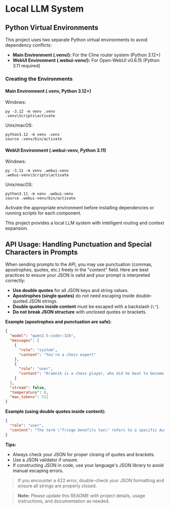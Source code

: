 # Local LLM System

## Python Virtual Environments

This project uses two separate Python virtual environments to avoid dependency conflicts:

- **Main Environment (.venv/):** For the Cline router system (Python 3.12+)
- **WebUI Environment (.webui-venv/):** For Open-WebUI v0.6.15 (Python 3.11 required)

### Creating the Environments

#### Main Environment (.venv, Python 3.12+)
Windows:
```
py -3.12 -m venv .venv
.venv\Scripts\activate
```
Unix/macOS:
```
python3.12 -m venv .venv
source .venv/bin/activate
```

#### WebUI Environment (.webui-venv, Python 3.11)
Windows:
```
py -3.11 -m venv .webui-venv
.webui-venv\Scripts\activate
```
Unix/macOS:
```
python3.11 -m venv .webui-venv
source .webui-venv/bin/activate
```

Activate the appropriate environment before installing dependencies or running scripts for each component.

This project provides a local LLM system with intelligent routing and context expansion.

## API Usage: Handling Punctuation and Special Characters in Prompts

When sending prompts to the API, you may use punctuation (commas, apostrophes, quotes, etc.) freely in the "content" field. Here are best practices to ensure your JSON is valid and your prompt is interpreted correctly:

- **Use double quotes** for all JSON keys and string values.
- **Apostrophes (single quotes)** do not need escaping inside double-quoted JSON strings.
- **Double quotes inside content** must be escaped with a backslash (`\"`).
- **Do not break JSON structure** with unclosed quotes or brackets.

**Example (apostrophes and punctuation are safe):**
```json
{
  "model": "qwen2.5-coder:32b",
  "messages": [
    {
      "role": "system",
      "content": "You're a chess expert"
    },
    {
      "role": "user",
      "content": "Kramnik is a chess player, who did he beat to become world champion and what was his strategy to win the match? Also, write the PGN's for the games he won and what game number."
    }
  ],
  "stream": false,
  "temperature": 0,
  "max_tokens": 512
}
```

**Example (using double quotes inside content):**
```json
{
  "role": "user",
  "content": "The term \"fringe benefits tax\" refers to a specific Australian tax."
}
```

**Tips:**
- Always check your JSON for proper closing of quotes and brackets.
- Use a JSON validator if unsure.
- If constructing JSON in code, use your language's JSON library to avoid manual escaping errors.

> If you encounter a 422 error, double-check your JSON formatting and ensure all strings are properly closed.

> **Note:** Please update this README with project details, usage instructions, and documentation as needed.
